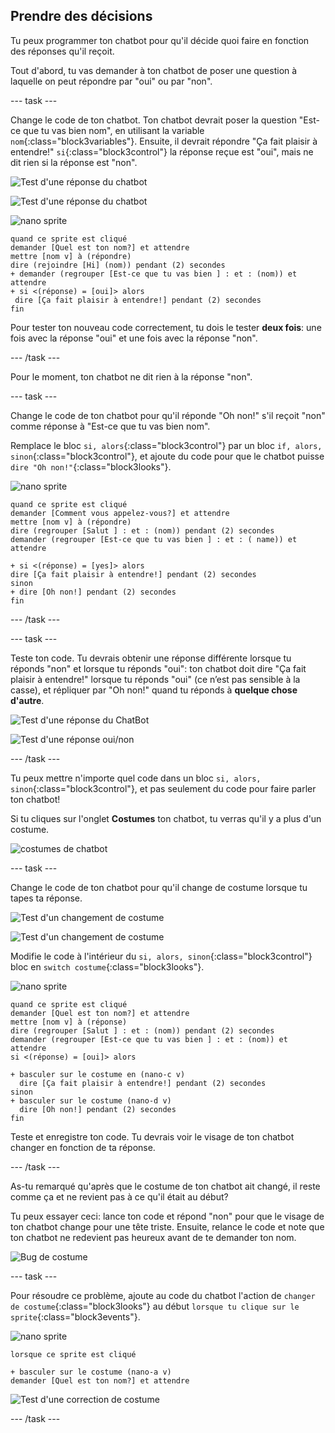## Prendre des décisions

Tu peux programmer ton chatbot pour qu'il décide quoi faire en fonction des réponses qu'il reçoit.

Tout d'abord, tu vas demander à ton chatbot de poser une question à laquelle on peut répondre par "oui" ou par "non".

--- task ---

Change le code de ton chatbot. Ton chatbot devrait poser la question "Est-ce que tu vas bien nom", en utilisant la variable `nom`{:class="block3variables"}. Ensuite, il devrait répondre "Ça fait plaisir à entendre!" `si`{:class="block3control"} la réponse reçue est "oui", mais ne dit rien si la réponse est "non".

![Test d'une réponse du chatbot](images/chatbot-if-test1-annotated.png)

![Test d'une réponse du chatbot](images/chatbot-if-test2.png)

![nano sprite](images/nano-sprite.png)

```blocks3
quand ce sprite est cliqué
demander [Quel est ton nom?] et attendre
mettre [nom v] à (répondre)
dire (rejoindre [Hi] (nom)) pendant (2) secondes
+ demander (regrouper [Est-ce que tu vas bien ] : et : (nom)) et attendre
+ si <(réponse) = [oui]> alors
 dire [Ça fait plaisir à entendre!] pendant (2) secondes
fin
```

Pour tester ton nouveau code correctement, tu dois le tester **deux fois**: une fois avec la réponse "oui" et une fois avec la réponse "non".

--- /task ---

Pour le moment, ton chatbot ne dit rien à la réponse "non".

--- task ---

Change le code de ton chatbot pour qu'il réponde "Oh non!" s'il reçoit "non" comme réponse à "Est-ce que tu vas bien nom".

Remplace le bloc `si, alors`{:class="block3control"} par un bloc `if, alors, sinon`{:class="block3control"}, et ajoute du code pour que le chatbot puisse `dire "Oh non!"`{:class="block3looks"}.

![nano sprite](images/nano-sprite.png)

```blocks3
quand ce sprite est cliqué
demander [Comment vous appelez-vous?] et attendre
mettre [nom v] à (répondre)
dire (regrouper [Salut ] : et : (nom)) pendant (2) secondes
demander (regrouper [Est-ce que tu vas bien ] : et : ( name)) et attendre

+ si <(réponse) = [yes]> alors 
dire [Ça fait plaisir à entendre!] pendant (2) secondes
sinon 
+ dire [Oh non!] pendant (2) secondes
fin
```

--- /task ---

--- task ---

Teste ton code. Tu devrais obtenir une réponse différente lorsque tu réponds "non" et lorsque tu réponds "oui": ton chatbot doit dire "Ça fait plaisir à entendre!" lorsque tu réponds "oui" (ce n’est pas sensible à la casse), et répliquer par "Oh non!" quand tu réponds à **quelque chose d'autre**.

![Test d'une réponse du ChatBot](images/chatbot-if-test2.png)

![Test d'une réponse oui/non](images/chatbot-if-else-test.png)

--- /task ---

Tu peux mettre n'importe quel code dans un bloc `si, alors, sinon`{:class="block3control"}, et pas seulement du code pour faire parler ton chatbot!

Si tu cliques sur l'onglet **Costumes** ton chatbot, tu verras qu'il y a plus d'un costume.

![costumes de chatbot](images/chatbot-costume-view-annotated.png)

--- task ---

Change le code de ton chatbot pour qu'il change de costume lorsque tu tapes ta réponse.

![Test d'un changement de costume](images/chatbot-costume-test1.png)

![Test d'un changement de costume](images/chatbot-costume-test2.png)

Modifie le code à l'intérieur du `si, alors, sinon`{:class="block3control"} bloc en `switch costume`{:class="block3looks"}.

![nano sprite](images/nano-sprite.png)

```blocks3
quand ce sprite est cliqué
demander [Quel est ton nom?] et attendre
mettre [nom v] à (réponse)
dire (regrouper [Salut ] : et : (nom)) pendant (2) secondes
demander (regrouper [Est-ce que tu vas bien ] : et : (nom)) et attendre
si <(réponse) = [oui]> alors 

+ basculer sur le costume en (nano-c v)
  dire [Ça fait plaisir à entendre!] pendant (2) secondes
sinon 
+ basculer sur le costume (nano-d v)
  dire [Oh non!] pendant (2) secondes
fin
```

Teste et enregistre ton code. Tu devrais voir le visage de ton chatbot changer en fonction de ta réponse.

--- /task ---

As-tu remarqué qu'après que le costume de ton chatbot ait changé, il reste comme ça et ne revient pas à ce qu'il était au début?

Tu peux essayer ceci: lance ton code et répond "non" pour que le visage de ton chatbot change pour une tête triste. Ensuite, relance le code et note que ton chatbot ne redevient pas heureux avant de te demander ton nom.

![Bug de costume
](images/chatbot-costume-bug-test.png)

--- task ---

Pour résoudre ce problème, ajoute au code du chatbot l'action de `changer de costume`{:class="block3looks"} au début `lorsque tu clique sur le sprite`{:class="block3events"}.

![nano sprite](images/nano-sprite.png)

```blocks3
lorsque ce sprite est cliqué

+ basculer sur le costume (nano-a v)
demander [Quel est ton nom?] et attendre
```

![Test d'une correction de costume](images/chatbot-costume-fix-test.png)

--- /task ---